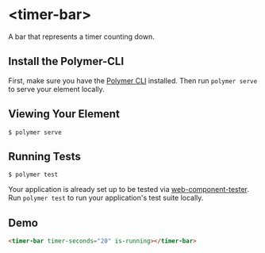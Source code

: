 # \<timer-bar\>

A bar that represents a timer counting down.

## Install the Polymer-CLI

First, make sure you have the [Polymer CLI](https://www.npmjs.com/package/polymer-cli) installed. Then run `polymer serve` to serve your element locally.

## Viewing Your Element

```
$ polymer serve
```

## Running Tests

```
$ polymer test
```

Your application is already set up to be tested via [web-component-tester](https://github.com/Polymer/web-component-tester). Run `polymer test` to run your application's test suite locally.

## Demo
<!--
```
<custom-element-demo>
  <template>
    <script src="../webcomponentsjs/webcomponents-lite.js"></script>
    <link rel="import" href="timer-bar.html">
    <next-code-block></next-code-block>
  </template>
</custom-element-demo>
```
-->
```html
<timer-bar timer-seconds="20" is-running></timer-bar>
```